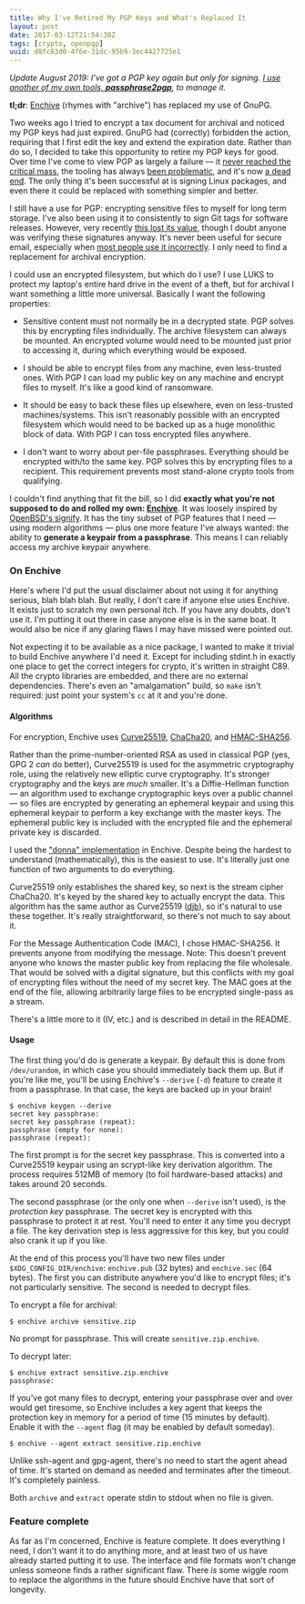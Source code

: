 ```yaml
---
title: Why I've Retired My PGP Keys and What's Replaced It
layout: post
date: 2017-03-12T21:54:38Z
tags: [crypto, openpgp]
uuid: d8fc83d0-4f6e-31dc-95b9-3ec4427725e1
---
```


*Update August 2019: I've got a PGP key again but only for signing. [I
use another of my own tools, **passphrase2pgp**][p2p], to manage it.*

**tl;dr**: [Enchive][enchive] (rhymes with "archive") has replaced my
use of GnuPG.

Two weeks ago I tried to encrypt a tax document for archival and
noticed my PGP keys had just expired. GnuPG had (correctly) forbidden
the action, requiring that I first edit the key and extend the
expiration date. Rather than do so, I decided to take this opportunity
to retire my PGP keys for good. Over time I've come to view PGP as
largely a failure — it [never reached the critical mass][fv], the
tooling has always [been problematic][mg], and it's now [a dead
end][mm]. The only thing it's been successful at is signing Linux
packages, and even there it could be replaced with something simpler
and better.

I still have a use for PGP: encrypting sensitive files to myself for
long term storage. I've also been using it to consistently to sign Git
tags for software releases. However, very recently [this lost its
value][sha], though I doubt anyone was verifying these signatures
anyway. It's never been useful for secure email, especially when [most
people use it incorrectly][inline]. I only need to find a replacement
for archival encryption.

I could use an encrypted filesystem, but which do I use? I use LUKS to
protect my laptop's entire hard drive in the event of a theft, but for
archival I want something a little more universal. Basically I want the
following properties:

* Sensitive content must not normally be in a decrypted state. PGP
  solves this by encrypting files individually. The archive filesystem
  can always be mounted. An encrypted volume would need to be mounted
  just prior to accessing it, during which everything would be
  exposed.

* I should be able to encrypt files from any machine, even
  less-trusted ones. With PGP I can load my public key on any machine
  and encrypt files to myself. It's like a good kind of ransomware.

* It should be easy to back these files up elsewhere, even on
  less-trusted machines/systems. This isn't reasonably possible with an
  encrypted filesystem which would need to be backed up as a huge
  monolithic block of data. With PGP I can toss encrypted files
  anywhere.

* I don't want to worry about per-file passphrases. Everything should
  be encrypted with/to the same key. PGP solves this by encrypting
  files to a recipient. This requirement prevents most stand-alone
  crypto tools from qualifying.

I couldn't find anything that fit the bill, so I did **exactly what
you're not supposed to do and rolled my own: [Enchive][enchive]**. It
was loosely inspired by [OpenBSD's signify][signify]. It has the tiny
subset of PGP features that I need — using modern algorithms — plus
one more feature I've always wanted: the ability to **generate a
keypair from a passphrase**. This means I can reliably access my
archive keypair anywhere.

### On Enchive

Here's where I'd put the usual disclaimer about not using it for
anything serious, blah blah blah. But really, I don't care if anyone
else uses Enchive. It exists just to scratch my own personal itch. If
you have any doubts, don't use it. I'm putting it out there in case
anyone else is in the same boat. It would also be nice if any glaring
flaws I may have missed were pointed out.

Not expecting it to be available as a nice package, I wanted to make it
trivial to build Enchive anywhere I'd need it. Except for including
stdint.h in exactly one place to get the correct integers for crypto,
it's written in straight C89. All the crypto libraries are embedded, and
there are no external dependencies. There's even an "amalgamation" build,
so `make` isn't required: just point your system's `cc` at it and you're
done.

#### Algorithms

For encryption, Enchive uses [Curve25519][curve], [ChaCha20][chacha],
and [HMAC-SHA256][hmac].

Rather than the prime-number-oriented RSA as used in classical PGP
(yes, GPG 2 *can* do better), Curve25519 is used for the asymmetric
cryptography role, using the relatively new elliptic curve
cryptography. It's stronger cryptography and the keys are *much*
smaller. It's a Diffie-Hellman function — an algorithm used to
exchange cryptographic keys over a public channel — so files are
encrypted by generating an ephemeral keypair and using this ephemeral
keypair to perform a key exchange with the master keys. The ephemeral
public key is included with the encrypted file and the ephemeral
private key is discarded.

I used the ["donna" implementation][donna] in Enchive. Despite being
the hardest to understand (mathematically), this is the easiest to
use. It's literally just one function of two arguments to do
everything.

Curve25519 only establishes the shared key, so next is the stream
cipher ChaCha20. It's keyed by the shared key to actually encrypt the
data. This algorithm has the same author as Curve25519 ([djb][djb]),
so it's natural to use these together. It's really straightforward, so
there's not much to say about it.

For the Message Authentication Code (MAC), I chose HMAC-SHA256. It
prevents anyone from modifying the message. Note: This doesn't prevent
anyone who knows the master public key from replacing the file
wholesale. That would be solved with a digital signature, but this
conflicts with my goal of encrypting files without the need of my secret
key. The MAC goes at the end of the file, allowing arbitrarily large
files to be encrypted single-pass as a stream.

There's a little more to it (IV, etc.) and is described in detail in the
README.

#### Usage

The first thing you'd do is generate a keypair. By default this is done
from `/dev/urandom`, in which case you should immediately back them up.
But if you're like me, you'll be using Enchive's `--derive` (`-d`)
feature to create it from a passphrase. In that case, the keys are
backed up in your brain!

    $ enchive keygen --derive
    secret key passphrase:
    secret key passphrase (repeat):
    passphrase (empty for none):
    passphrase (repeat):

The first prompt is for the secret key passphrase. This is converted
into a Curve25519 keypair using an scrypt-like key derivation algorithm.
The process requires 512MB of memory (to foil hardware-based attacks)
and takes around 20 seconds.

The second passphrase (or the only one when `--derive` isn't used), is
the *protection key* passphrase. The secret key is encrypted with this
passphrase to protect it at rest. You'll need to enter it any time you
decrypt a file. The key derivation step is less aggressive for this key,
but you could also crank it up if you like.

At the end of this process you'll have two new files under
`$XDG_CONFIG_DIR/enchive`: `enchive.pub` (32 bytes) and `enchive.sec`
(64 bytes). The first you can distribute anywhere you'd like to encrypt
files; it's not particularly sensitive. The second is needed to decrypt
files.

To encrypt a file for archival:

    $ enchive archive sensitive.zip

No prompt for passphrase. This will create `sensitive.zip.enchive`.

To decrypt later:

    $ enchive extract sensitive.zip.enchive
    passphrase:

If you've got many files to decrypt, entering your passphrase over and
over would get tiresome, so Enchive includes a key agent that keeps
the protection key in memory for a period of time (15 minutes by
default). Enable it with the `--agent` flag (it may be enabled by
default someday).

    $ enchive --agent extract sensitive.zip.enchive

Unlike ssh-agent and gpg-agent, there's no need to start the agent
ahead of time. It's started on demand as needed and terminates after
the timeout. It's completely painless.

Both `archive` and `extract` operate stdin to stdout when no file is
given.

### Feature complete

As far as I'm concerned, Enchive is feature complete. It does
everything I need, I don't want it to do anything more, and at least
two of us have already started putting it to use. The interface and
file formats won't change unless someone finds a rather significant
flaw. There *is* some wiggle room to replace the algorithms in the
future should Enchive have that sort of longevity.


[donna]: https://github.com/agl/curve25519-donna
[inline]: https://josefsson.org/inline-openpgp-considered-harmful.html
[chacha]: https://cr.yp.to/chacha.html
[curve]: https://cr.yp.to/ecdh.html
[sha]: https://shattered.io/
[signify]: http://www.tedunangst.com/flak/post/signify
[mg]: https://blog.cryptographyengineering.com/2014/08/13/whats-matter-with-pgp/
[fv]: https://blog.filippo.io/giving-up-on-long-term-pgp/
[mm]: https://moxie.org/blog/gpg-and-me/
[enchive]: https://github.com/skeeto/enchive
[djb]: https://cr.yp.to/djb.html
[hmac]: https://tools.ietf.org/html/rfc2104
[p2p]: /blog/2019/07/10/

